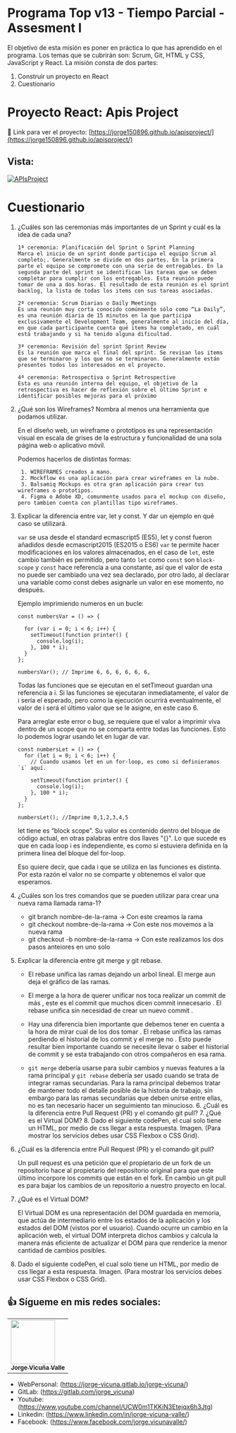 # Programa Top v13 - Tiempo Parcial - Assesment I

El objetivo de esta misión es poner en práctica lo que has aprendido en el programa. Los temas que se cubrirán son: Scrum, Git, HTML y CSS, JavaScript y React.
La misión consta de dos partes:

1. Construir un proyecto en React
2. Cuestionario

##

# Proyecto React: Apis Project

🚀 Link para ver el proyecto: [https://jorge150896.github.io/apisproject/](https://jorge150896.github.io/apisproject/)

## Vista:

[![APIsProject](https://i.imgur.com/REHSlgc.png)](https://jorge150896.github.io/apisproject/)

# Cuestionario

1. ¿Cuáles son las ceremonias más importantes de un Sprint y cuál es la idea de cada una?

   ```
   1ª ceremonia: Planificación del Sprint o Sprint Planning
   Marca el inicio de un sprint donde participa el equipo Scrum al completo;. Generalmente se divide en dos partes. En la primera parte el equipo se compromete con una serie de entregables. En la segunda parte del sprint se identifican las tareas que se deben completar para cumplir con los entregables. Esta reunión puede tomar de una a dos horas. El resultado de esta reunión es el sprint backlog, la lista de todas los items con sus tareas asociadas.

   2ª ceremonia: Scrum Diarias o Daily Meetings
   Es una reunión muy corta conocido comúnmente sólo como “La Daily”, es una reunión diaria de 15 minutos en la que participa exclusivamente el Development Team, generalmente al inicio del día, en que cada participante cuenta qué items ha completado, en cuál está trabajando y si ha tenido alguna dificultad.

   3ª ceremonia: Revisión del sprint Sprint Review
   Es la reunión que marca el final del sprint. Se revisan los items que se terminaron y los que no se terminaron. Generalmente están presentes todos los interesados en el proyecto.

   4ª ceremonia: Retrospectiva o Sprint Retrospective
   Esta es una reunión interna del equipo, el objetivo de la retrospectiva es hacer de reflexión sobre el último Sprint e identificar posibles mejoras para el próximo
   ```

2. ¿Qué son los Wireframes? Nombra al menos una herramienta que podamos utilizar.

   En el diseño web, un wireframe o prototipos es una representación visual en escala de grises de la estructura y funcionalidad de una sola página web o aplicativo móvil.

   Podemos hacerlos de distintas formas:

   ```
    1. WIREFRAMES creados a mano.
    2. Mockflow es una aplicación para crear wireframes en la nube.
    3. Balsamiq Mockups es otra gran aplicación para crear tus wireframes o prototipos.
    4. Figma o Adobe XD, comunmente usados para el mockup con diseño, pero tambien cuenta con plantillas tipo wireframes.

   ```

3. Explicar la diferencia entre var, let y const. Y dar un ejemplo en qué caso se utilizará.

   `var` se usa desde el standard ecmascript5 (ES5), let y const fueron añadidos desde ecmascript2015 (ES2015 o ES6)
   `var` te permite hacer modificaciones en los valores almacenados, en el caso de `let`, este cambio también es permitido, pero tanto `let` como `const` son `block-scope` y `const` hace referencia a una constante, así que el valor de esta no puede ser cambiado una vez sea declarado, por otro lado, al declarar una variable como const debes asignarle un valor en ese momento, no después.

   Ejemplo imprimiendo numeros en un bucle:

   ```
   const numbersVar = () => {

     for (var i = 0; i < 6; i++) {
       setTimeout(function printer() {
         console.log(i);
       }, 100 * i);
     }
   };

   numbersVar(); // Imprime 6, 6, 6, 6, 6, 6,
   ```

   Todas las funciones que se ejecutan en el setTimeout guardan una referencia a i. Si las funciones se ejecutaran inmediatamente, el valor de i sería el esperado, pero como la ejecución ocurrirá eventualmente, el valor de i será el último valor que se le asigne, en este caso 6.

   Para arreglar este error o bug, se requiere que el valor a imprimir viva dentro de un scope que no se comparta entre todas las funciones. Esto lo podemos lograr usando let en lugar de var.

   ```
   const numbersLet = () => {
     for (let i = 0; i < 6; i++) {
       // Cuando usamos let en un for-loop, es como si definieramos `i` aquí.

       setTimeout(function printer() {
         console.log(i);
       }, 100 * i);
     }
   };

   numbersLet(); //Imprime 0,1,2,3,4,5
   ```

   let tiene es “block scope”. Su valor es contenido dentro del bloque de código actual, en otras palabras entre dos llaves "{}". Lo que sucede es que en cada loop i es independiente, es como si estuviera definida en la primera línea del bloque del for-loop.

   Eso quiere decir, que cada i que se utiliza en las funciones es distinta. Por esta razón el valor no se comparte y obtenemos el valor que esperamos.

4. ¿Cuáles son los tres comandos que se pueden utilizar para crear una nueva rama llamada rama-1?

   - git branch nombre-de-la-rama -> Con este creamos la rama
   - git checkout nombre-de-la-rama -> Con este nos movemos a la nueva rama
   - git checkout -b nombre-de-la-rama -> Con este realizamos los dos pasos anteiores en uno solo

5. Explicar la diferencia entre git merge y git rebase.

   - El rebase unifica las ramas dejando un arbol lineal.
     El merge aun deja el gráfico de las ramas.
   - El merge a la hora de querer unificar nos toca realizar un commit de más , este es el commit que muchos dicen commit innecesario . El rebase unifica sin necesidad de crear un nuevo commit .
   - Hay una diferencia bien importante que debemos tener en cuenta a la hora de mirar cual de los dos tomar . El rebase unifica las ramas perdiendo el historial de los commit y el merge no . Esto puede resultar bien importante cuando se necesite llevar o saber el historial de commit y se esta trabajando con otros compañeros en esa rama.

   - `git merge` debería usarse para subir cambios y nuevas features a la rama principal y `git rebase` debería ser usado cuando se trata de integrar ramas secundarias.
     Para la rama principal debemos tratar de mantener todo el detalle posible de la historia de trabajo, sin embargo para las ramas secundarias que deben unirse entre ellas, no es tan necesario hacer un seguimiento tan minucioso. 6. ¿Cuál es la diferencia entre Pull Request (PR) y el comando git pull? 7. ¿Qué es el Virtual DOM? 8. Dado el siguiente codePen, el cual solo tiene un HTML, por medio de css llegar a esta respuesta. Imagen. (Para mostrar los servicios debes usar CSS Flexbox o CSS Grid).

6. ¿Cuál es la diferencia entre Pull Request (PR) y el comando git pull?

   Un pull request es una petición que el propietario de un fork de un repositorio hace al propietario del repositorio original para que este último incorpore los commits que están en el fork. En cambio un git pull es para bajar los cambios de un repositorio a nuestro proyecto en local.

7. ¿Qué es el Virtual DOM?

   El Virtual DOM es una representación del DOM guardada en memoria, que actúa de intermediario entre los estados de la aplicación y los estados del DOM (vistos por el usuario). Cuando ocurre un cambio en la aplicación web, el virtual DOM interpreta dichos cambios y calcula la manera más eficiente de actualizar el DOM para que renderice la menor cantidad de cambios posibles.

8. Dado el siguiente codePen, el cual solo tiene un HTML, por medio de css llegar a esta respuesta. Imagen. (Para mostrar los servicios debes usar CSS Flexbox o CSS Grid).

## 👍 Sígueme en mis redes sociales:

<table>
  <tr>
      <td>
      <a href="https://jorge-vicuna.gitlab.io/jorge-vicuna/">
        <img src="https://jorge-vicuna.gitlab.io/jorge-vicuna/static/media/avatar.272f0e79.jpg" width="100px;" alt=""/>
        <br />
        <sub><b>Jorge Vicuña Valle</b></sub>
      </a>
    </td>
</Table>

- WebPersonal: (https://jorge-vicuna.gitlab.io/jorge-vicuna/)
- GitLab: (https://gitlab.com/jorge_vicuna)
- Youtube: (https://www.youtube.com/channel/UCW0m1TKKiN3Etejqx6h3Jtg)
- Linkedin: (https://www.linkedin.com/in/jorge-vicuna-valle/)
- Facebook: (https://www.facebook.com/jorge.vicunavalle/)

```

```
